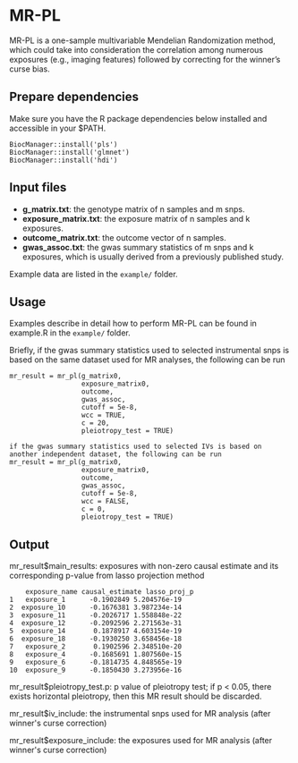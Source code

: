 # MR-PL
MR-PL is a one-sample multivariable Mendelian Randomization method, which could take into consideration the correlation among numerous exposures (e.g., imaging features) followed by correcting for the winner’s curse bias.
## Prepare dependencies
Make sure you have the R package dependencies below installed and accessible in your $PATH.   

`BiocManager::install('pls')`  
`BiocManager::install('glmnet')`  
`BiocManager::install('hdi')`  
## Input files
* __g_matrix.txt__:  the genotype matrix of n samples and m snps.   
* __exposure_matrix.txt__:  the exposure matrix of n samples and k exposures.    
* __outcome_matrix.txt__:  the outcome vector of n samples.    
* __gwas_assoc.txt__:  the gwas summary statistics of m snps and k exposures, which is usually derived from a previously published study.   

Example data are listed in the `example/` folder.
## Usage
Examples describe in detail how to perform MR-PL can be found in example.R in the `example/` folder.  
   
Briefly, if the gwas summary statistics used to selected instrumental snps is based on the same dataset used for MR analyses, the following can be run
```
mr_result = mr_pl(g_matrix0, 
                  exposure_matrix0, 
                  outcome, 
                  gwas_assoc, 
                  cutoff = 5e-8, 
                  wcc = TRUE, 
                  c = 20, 
                  pleiotropy_test = TRUE)
```
```
if the gwas summary statistics used to selected IVs is based on another independent dataset, the following can be run  
mr_result = mr_pl(g_matrix0, 
                  exposure_matrix0, 
                  outcome, 
                  gwas_assoc, 
                  cutoff = 5e-8, 
                  wcc = FALSE, 
                  c = 0, 
                  pleiotropy_test = TRUE)
```    
## Output
mr_result$main_results: exposures with non-zero causal estimate and its corresponding p-value from lasso projection method
```    
    exposure_name causal_estimate lasso_proj_p
1   exposure_1      -0.1902849 5.204576e-19
2  exposure_10      -0.1676381 3.987234e-14
3  exposure_11      -0.2026717 1.558848e-22
4  exposure_12      -0.2092596 2.271563e-31
5  exposure_14       0.1878917 4.603154e-19
6  exposure_18      -0.1930250 3.658456e-18
7   exposure_2       0.1902596 2.348510e-20
8   exposure_4      -0.1685691 1.807560e-15
9   exposure_6      -0.1814735 4.848565e-19
10  exposure_9      -0.1850430 3.273956e-16
```    
mr_result$pleiotropy_test.p: p value of pleiotropy test; if p < 0.05, there exists horizontal pleiotropy, then this MR result should be discarded.

mr_result$iv_include: the instrumental snps used for MR analysis (after winner's curse correction)

mr_result$exposure_include: the exposures used for MR analysis (after winner's curse correction)




